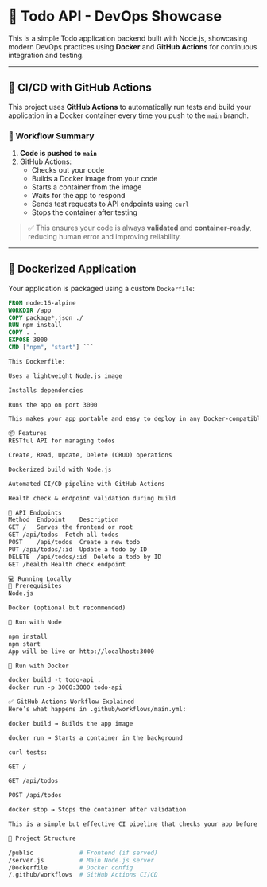 # 📝 Todo API - DevOps Showcase

This is a simple Todo application backend built with Node.js, showcasing modern DevOps practices using **Docker** and **GitHub Actions** for continuous integration and testing.

---

## 🚀 CI/CD with GitHub Actions

This project uses **GitHub Actions** to automatically run tests and build your application in a Docker container every time you push to the `main` branch.

### 🔁 Workflow Summary

1. **Code is pushed to `main`**
2. GitHub Actions:
   - Checks out your code
   - Builds a Docker image from your code
   - Starts a container from the image
   - Waits for the app to respond
   - Sends test requests to API endpoints using `curl`
   - Stops the container after testing

> ✅ This ensures your code is always **validated** and **container-ready**, reducing human error and improving reliability.

---

## 🐳 Dockerized Application

Your application is packaged using a custom `Dockerfile`:

```Dockerfile
FROM node:16-alpine
WORKDIR /app
COPY package*.json ./
RUN npm install
COPY . .
EXPOSE 3000
CMD ["npm", "start"] ```

This Dockerfile:

Uses a lightweight Node.js image

Installs dependencies

Runs the app on port 3000

This makes your app portable and easy to deploy in any Docker-compatible environment.

📦 Features
RESTful API for managing todos

Create, Read, Update, Delete (CRUD) operations

Dockerized build with Node.js

Automated CI/CD pipeline with GitHub Actions

Health check & endpoint validation during build

🔌 API Endpoints
Method	Endpoint	Description
GET	/	Serves the frontend or root
GET	/api/todos	Fetch all todos
POST	/api/todos	Create a new todo
PUT	/api/todos/:id	Update a todo by ID
DELETE	/api/todos/:id	Delete a todo by ID
GET	/health	Health check endpoint

💻 Running Locally
🧪 Prerequisites
Node.js

Docker (optional but recommended)

🔧 Run with Node

npm install
npm start
App will be live on http://localhost:3000

🐳 Run with Docker

docker build -t todo-api .
docker run -p 3000:3000 todo-api

✅ GitHub Actions Workflow Explained
Here’s what happens in .github/workflows/main.yml:

docker build → Builds the app image

docker run → Starts a container in the background

curl tests:

GET /

GET /api/todos

POST /api/todos

docker stop → Stops the container after validation

This is a simple but effective CI pipeline that checks your app before deployment.

📁 Project Structure

/public             # Frontend (if served)
/server.js          # Main Node.js server
/Dockerfile         # Docker config
/.github/workflows  # GitHub Actions CI/CD